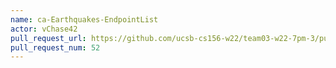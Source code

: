```yaml
---
name: ca-Earthquakes-EndpointList
actor: vChase42
pull_request_url: https://github.com/ucsb-cs156-w22/team03-w22-7pm-3/pull/52
pull_request_num: 52
---
```

